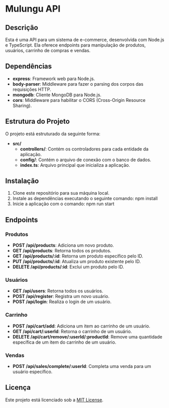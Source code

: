 # Mulungu API

## Descrição
Esta é uma API para um sistema de e-commerce, desenvolvida com Node.js e TypeScript. Ela oferece endpoints para manipulação de produtos, usuários, carrinho de compras e vendas.

## Dependências
- **express**: Framework web para Node.js.
- **body-parser**: Middleware para fazer o parsing dos corpos das requisições HTTP.
- **mongodb**: Cliente MongoDB para Node.js.
- **cors**: Middleware para habilitar o CORS (Cross-Origin Resource Sharing).

## Estrutura do Projeto
O projeto está estruturado da seguinte forma:
- **src/**
  - **controllers/**: Contém os controladores para cada entidade da aplicação.
  - **config/**: Contém o arquivo de conexão com o banco de dados.
  - **index.ts**: Arquivo principal que inicializa a aplicação.

## Instalação
1. Clone este repositório para sua máquina local.
2. Instale as dependências executando o seguinte comando: npm install
3. Inicie a aplicação com o comando: npm run start

## Endpoints

### Produtos
- **POST /api/products**: Adiciona um novo produto.
- **GET /api/products**: Retorna todos os produtos.
- **GET /api/products/:id**: Retorna um produto específico pelo ID.
- **PUT /api/products/:id**: Atualiza um produto existente pelo ID.
- **DELETE /api/products/:id**: Exclui um produto pelo ID.

### Usuários
- **GET /api/users**: Retorna todos os usuários.
- **POST /api/register**: Registra um novo usuário.
- **POST /api/login**: Realiza o login de um usuário.

### Carrinho
- **POST /api/cart/add**: Adiciona um item ao carrinho de um usuário.
- **GET /api/cart/:userId**: Retorna o carrinho de um usuário.
- **DELETE /api/cart/remove/:userId/:productId**: Remove uma quantidade específica de um item do carrinho de um usuário.

### Vendas
- **POST /api/sales/complete/:userId**: Completa uma venda para um usuário específico.

## Licença
Este projeto está licenciado sob a [MIT License](LICENSE).
